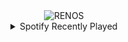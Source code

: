 <div align="center">
<picture>
    <source media="(prefers-color-scheme: dark)" srcset="https://i.ibb.co/Ld1R2bg/output-gif.gif">
    <source media="(prefers-color-scheme: light)" srcset="https://i.ibb.co/Ld1R2bg/output-gif.gif">
    <img alt="RENOS" src="https://i.ibb.co/Ld1R2bg/output-gif.gif">
</picture>
<details>
<summary>Spotify Recently Played</summary>
<img src="https://spotify-recently-played-readme.vercel.app/api?user=31d6d6zerc5ct6kck32na2ozsqf4&unique=1&width=400" alt="Spotify" />
</details>
</div>

<!-- Image deletion URL: https://ibb.co/0yr2d89/3a1f0ed40de5363a3c0ba075307ab5b9 -->